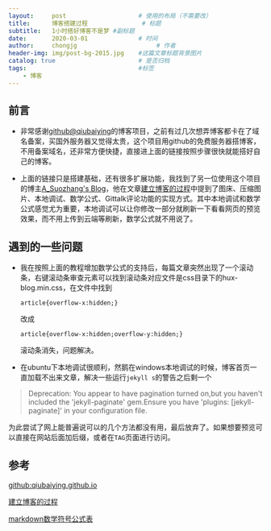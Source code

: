 ```yaml
---
layout:     post                    # 使用的布局（不需要改）
title:      博客搭建过程               # 标题 
subtitle:   1小时搭好博客不是梦 #副标题
date:       2020-03-01              # 时间
author:     chongjg                      # 作者
header-img: img/post-bg-2015.jpg    #这篇文章标题背景图片
catalog: true                       # 是否归档
tags:                               #标签
    - 博客
---
```


## 前言

* 非常感谢[github@qiubaiying][1]的博客项目，之前有过几次想弄博客都卡在了域名备案，买国外服务器又觉得太贵，这个项目用github的免费服务器搭博客，不用备案域名，还非常方便快捷，直接进上面的链接按照步骤很快就能搭好自己的博客。

* 上面的链接只是搭建基础，还有很多扩展功能，我找到了另一位使用这个项目的博主[A_Suozhang's Blog][2]，他在文章[建立博客的过程][3]中提到了图床、压缩图片、本地调试、数学公式、Gittalk评论功能的实现方式。其中本地调试和数学公式感觉尤为重要，本地调试可以让你修改一部分就刷新一下看看网页的预览效果，而不用上传到云端等刷新，数学公式就不用说了。

## 遇到的一些问题

* 我在按照上面的教程增加数学公式的支持后，每篇文章突然出现了一个滚动条，右键滚动条审查元素可以找到滚动条对应文件是css目录下的hux-blog.min.css，在文件中找到

  `article{overflow-x:hidden;}`

  改成
 
  `article{overflow-x:hidden;overflow-y:hidden;}`

  滚动条消失，问题解决。
 
* 在ubuntu下本地调试很顺利，然鹅在windows本地调试的时候，博客首页一直加载不出来文章，解决一些运行`jekyll s`的警告之后剩一个
>Deprecation: You appear to have pagination turned on,but you haven't included the 'jekyll-paginate' gem.Ensure you have 'plugins: [jekyll-paginate]' in your configuration file.

  为此尝试了网上能普遍说可以的几个方法都没有用，最后放弃了。如果想要预览可以直接在网站后面加后缀，或者在`TAG`页面进行访问。

## 参考

[github:qiubaiying.github.io][1]

[建立博客的过程][3]

[markdown数学符号公式表][4]

  [1]: https://github.com/qiubaiying/qiubaiying.github.io
  [2]: http://a-suozhang.xyz/
  [3]: http://a-suozhang.xyz/2019/09/09/Set-Up-Blog/
  [4]: https://mirrors.tuna.tsinghua.edu.cn/CTAN/info/symbols/math/maths-symbols.pdf